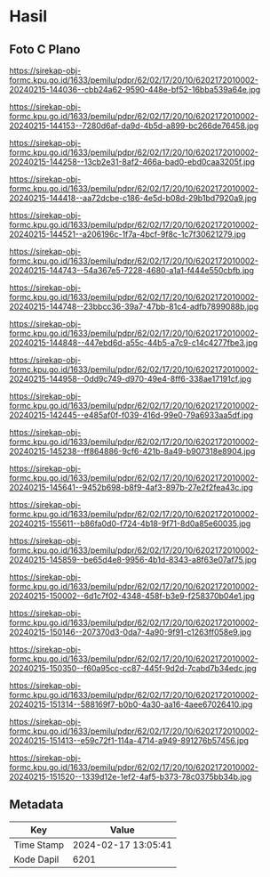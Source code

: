 # Hasil

## Foto C Plano

https://sirekap-obj-formc.kpu.go.id/1633/pemilu/pdpr/62/02/17/20/10/6202172010002-20240215-144036--cbb24a62-9590-448e-bf52-16bba539a64e.jpg

https://sirekap-obj-formc.kpu.go.id/1633/pemilu/pdpr/62/02/17/20/10/6202172010002-20240215-144153--7280d6af-da9d-4b5d-a899-bc266de76458.jpg

https://sirekap-obj-formc.kpu.go.id/1633/pemilu/pdpr/62/02/17/20/10/6202172010002-20240215-144258--13cb2e31-8af2-466a-bad0-ebd0caa3205f.jpg

https://sirekap-obj-formc.kpu.go.id/1633/pemilu/pdpr/62/02/17/20/10/6202172010002-20240215-144418--aa72dcbe-c186-4e5d-b08d-29b1bd7920a9.jpg

https://sirekap-obj-formc.kpu.go.id/1633/pemilu/pdpr/62/02/17/20/10/6202172010002-20240215-144521--a206196c-1f7a-4bcf-9f8c-1c7f30621279.jpg

https://sirekap-obj-formc.kpu.go.id/1633/pemilu/pdpr/62/02/17/20/10/6202172010002-20240215-144743--54a367e5-7228-4680-a1a1-f444e550cbfb.jpg

https://sirekap-obj-formc.kpu.go.id/1633/pemilu/pdpr/62/02/17/20/10/6202172010002-20240215-144748--23bbcc36-39a7-47bb-81c4-adfb7899088b.jpg

https://sirekap-obj-formc.kpu.go.id/1633/pemilu/pdpr/62/02/17/20/10/6202172010002-20240215-144848--447ebd6d-a55c-44b5-a7c9-c14c4277fbe3.jpg

https://sirekap-obj-formc.kpu.go.id/1633/pemilu/pdpr/62/02/17/20/10/6202172010002-20240215-144958--0dd9c749-d970-49e4-8ff6-338ae17191cf.jpg

https://sirekap-obj-formc.kpu.go.id/1633/pemilu/pdpr/62/02/17/20/10/6202172010002-20240215-142445--e485af0f-f039-416d-99e0-79a6933aa5df.jpg

https://sirekap-obj-formc.kpu.go.id/1633/pemilu/pdpr/62/02/17/20/10/6202172010002-20240215-145238--ff864886-9cf6-421b-8a49-b907318e8904.jpg

https://sirekap-obj-formc.kpu.go.id/1633/pemilu/pdpr/62/02/17/20/10/6202172010002-20240215-145641--9452b698-b8f9-4af3-897b-27e2f2fea43c.jpg

https://sirekap-obj-formc.kpu.go.id/1633/pemilu/pdpr/62/02/17/20/10/6202172010002-20240215-155611--b86fa0d0-f724-4b18-9f71-8d0a85e60035.jpg

https://sirekap-obj-formc.kpu.go.id/1633/pemilu/pdpr/62/02/17/20/10/6202172010002-20240215-145859--be65d4e8-9956-4b1d-8343-a8f63e07af75.jpg

https://sirekap-obj-formc.kpu.go.id/1633/pemilu/pdpr/62/02/17/20/10/6202172010002-20240215-150002--6d1c7f02-4348-458f-b3e9-f258370b04e1.jpg

https://sirekap-obj-formc.kpu.go.id/1633/pemilu/pdpr/62/02/17/20/10/6202172010002-20240215-150146--207370d3-0da7-4a90-9f91-c1263ff058e9.jpg

https://sirekap-obj-formc.kpu.go.id/1633/pemilu/pdpr/62/02/17/20/10/6202172010002-20240215-150350--f60a95cc-cc87-445f-9d2d-7cabd7b34edc.jpg

https://sirekap-obj-formc.kpu.go.id/1633/pemilu/pdpr/62/02/17/20/10/6202172010002-20240215-151314--588169f7-b0b0-4a30-aa16-4aee67026410.jpg

https://sirekap-obj-formc.kpu.go.id/1633/pemilu/pdpr/62/02/17/20/10/6202172010002-20240215-151413--e59c72f1-114a-4714-a949-891276b57456.jpg

https://sirekap-obj-formc.kpu.go.id/1633/pemilu/pdpr/62/02/17/20/10/6202172010002-20240215-151520--1339d12e-1ef2-4af5-b373-78c0375bb34b.jpg


## Metadata

| Key        | Value               |
| ---------- | ------------------- |
| Time Stamp | 2024-02-17 13:05:41 |
| Kode Dapil | 6201                |



